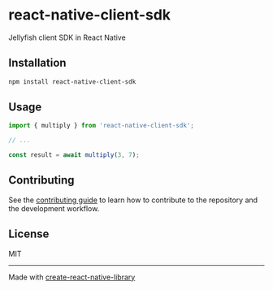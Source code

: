 # react-native-client-sdk

Jellyfish client SDK in React Native

## Installation

```sh
npm install react-native-client-sdk
```

## Usage

```js
import { multiply } from 'react-native-client-sdk';

// ...

const result = await multiply(3, 7);
```

## Contributing

See the [contributing guide](CONTRIBUTING.md) to learn how to contribute to the repository and the development workflow.

## License

MIT

---

Made with [create-react-native-library](https://github.com/callstack/react-native-builder-bob)
